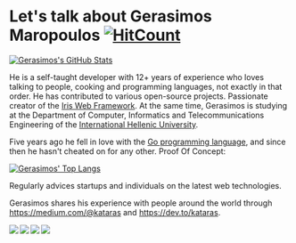 # Let's talk about Gerasimos Maropoulos [![HitCount](https://hits.dwyl.com/kataras/kataras.svg)](https://hits.dwyl.com/kataras/kataras)

[![Gerasimos's GitHub Stats](https://github-readme-stats.vercel.app/api?username=kataras&show_icons=false&theme=algolia)](https://bit.ly/2DRJEXJ)

He is a self-taught developer with 12+ years of experience who loves talking to people, cooking and programming languages, not exactly in that order. He has contributed to various open-source projects. Passionate creator of the [Iris Web Framework](https://iris-go.com/testimonials/). At the same time, Gerasimos is studying at the Department of Computer, Informatics and Telecommunications Engineering of the [International Hellenic University](https://www.linkedin.com/school/international-hellenic-university/).

Five years ago he fell in love with the [Go programming language](https://golang.org), and since then he hasn't cheated on for any other. Proof Of Concept:

[![Gerasimos' Top Langs](https://github-readme-stats.vercel.app/api/top-langs/?username=kataras&layout=compact&theme=algolia)](https://bit.ly/2DRJEXJ)

Regularly advices startups and individuals on the latest web technologies.

<!-- <a href="https://bit.ly/2DRJEXJ" target="_new">
  <img align="left" src="https://github-readme-stats.vercel.app/api?username=kataras&show_icons=true&theme=default" />
</a>

<a href="https://bit.ly/2DRJEXJ" target="_new">
  <img align="left" src="https://github-readme-stats.vercel.app/api/top-langs/?username=kataras&layout=compact" />
</a> -->



<!-- - [Iris Web Framework](https://github.com/kataras/iris)
- [HTTP/2 2020 Server Benchmarking tool](https://github.com/kataras/server-benchmarks)
- [Websocket Framework written in Go](https://github.com/kataras/neffos)
- [Fast and light HTTP router for Go](https://github.com/kataras/muxie)
- [Go-idiomatic View Engine](https://github.com/kataras/blocks)
- [Public URLs for exposing your local web server](https://github.com/kataras/tunnel)
- [Flexible and easy to use HTTP File Server for Go](https://github.com/kataras/httpfs)
- [Semver versioning for your Go APIs](https://github.com/kataras/versioning)
- [Sitemap Protocol implementation for Go](https://github.com/kataras/sitemap)
- [Use HTTP verbs in places where the client doesn't support it](https://github.com/kataras/methodoverride)
- [Logging Go Applications](https://github.com/kataras/golog)
- [The one and only hCaptcha package for Go](https://github.com/kataras/hcaptcha)
- [Unique Identifier for each HTTP request](https://github.com/kataras/requestid)
- [Extract the real HTTP client's Remote IP Address](https://github.com/kataras/realip)
- [Compression for Go (web) applications](https://github.com/kataras/compress)
- [Localization and internationalization support for Go](https://github.com/kataras/i18n) -->

Gerasimos shares his experience with people around the world through https://medium.com/@kataras and https://dev.to/kataras.

<a href="https://bit.ly/2DziHIH" target="_new">
  <img align="left" style="max-height:97px" src="https://raw.githubusercontent.com/kataras/kataras/master/dev_to_top7-badge.png" />
</a>

<a href="https://bit.ly/3is7GaL" target="_new">
  <img align="left" style="max-height:97px" src="https://raw.githubusercontent.com/kataras/kataras/master/dev_to_3yearclub.png" />
</a>

<a href="https://bit.ly/3itibeh" target="_new">
  <img align="left" style="max-height:97px" src="https://raw.githubusercontent.com/kataras/kataras/master/dev_to_2yearclub.png" />
</a>

<a href="https://bit.ly/2PzfhIr" target="_new">
  <img align="left" style="max-height:97px" src="https://raw.githubusercontent.com/kataras/kataras/master/dev_to_1yearclub.png" />
</a>

<!-- - [Go vs .NET Core in terms of HTTP performance](https://medium.com/hackernoon/go-vs-net-core-in-terms-of-http-performance-7535a61b67b8)
- [Iris Go vs .NET Core Kestrel in terms of HTTP performance](https://medium.com/hackernoon/iris-go-vs-net-core-kestrel-in-terms-of-http-performance-806195dc93d5)
- [How to Turn an Android Device into a Web Server](https://twitter.com/ThePracticalDev/status/892022594031017988)
- [A URL Shortener Service using Go, Iris and Bolt](https://dev.to/kataras/a-url-shortener-service-using-go-iris-and-bolt-3h9m)
- [A Todo MVC Application using Iris and Vue.js](https://medium.com/hackernoon/a-todo-mvc-application-using-iris-and-vue-js-5019ff870064)
- [How to build a file upload form using DropzoneJS and Go](https://medium.com/hackernoon/how-to-build-a-file-upload-form-using-dropzonejs-and-go-8fb9f258a991)
- [How to display existing files on server using DropzoneJS and Go](https://medium.com/hackernoon/how-to-display-existing-files-on-server-using-dropzonejs-and-go-53e24b57ba19) -->

<!-- <br/>
He is always available for you...

<br/><br/>

[![LinkedIn](https://raw.githubusercontent.com/kataras/kataras/master/linkedin-icon.png)](https://www.linkedin.com/in/gerasimos-maropoulos/) &nbsp;&nbsp; [![Twitter](https://raw.githubusercontent.com/kataras/kataras/master/twitter-icon.png)](https://twitter.com/makismaropoulos) -->

